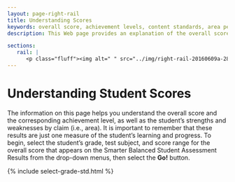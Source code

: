 ```yaml
---
layout: page-right-rail
title: Understanding Scores
keywords: overall score, achievement levels, content standards, area performance level, Higher Ed Placement Agreement
description: This Web page provides an explanation of the overall score and the corresponding achievement level, as well as a detailed description of the student’s strengths and weaknesses by claim or area.

sections:
   rail: |
      <p class="fluff"><img alt=" " src="../img/right-rail-20160609a-280x187.png" /></p>
---
```


# Understanding Student Scores

The information on this page helps you understand the overall score and the corresponding achievement level, as well as the student’s strengths and weaknesses by claim (i.e., area). It is important to remember that these results are just one measure of the student’s learning and progress. To begin, select the student’s grade, test subject, and score range for the overall score that appears on the Smarter Balanced Student Assessment Results from the drop-down menus, then select the **Go!** button.

<div class="select-grade-narrow">
{% include select-grade-std.html %}
</div>
